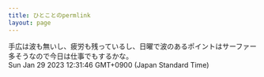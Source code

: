 ```yaml
---
title: ひとことのpermlink
layout: page
---
```

<div class="box" dt="1674963106801">
  手広は波も無いし、疲労も残っているし、日曜で波のあるポイントはサーファー多そうなので今日は仕事でもするかな。
  <div class="content is-small">Sun Jan 29 2023 12:31:46 GMT+0900 (Japan Standard Time)</div>
</div>